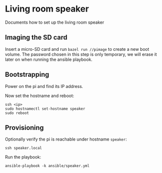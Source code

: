 # Living room speaker
Documents how to set up the living room speaker

## Imaging the SD card
Insert a micro-SD card and run `bazel run //pimage` to create a new boot volume.
The password chosen in this step is only temporary, we will erase it later on when running the ansible playbook.

## Bootstrapping
Power on the pi and find its IP address.

Now set the hostname and reboot:

``` shell
ssh <ip>
sudo hostnamectl set-hostname speaker
sudo reboot
```

## Provisioning
Optionally verify the pi is reachable under hostname `speaker`:

```shell
ssh speaker.local
```

Run the playbook:

```shell
ansible-playbook -k ansible/speaker.yml
```